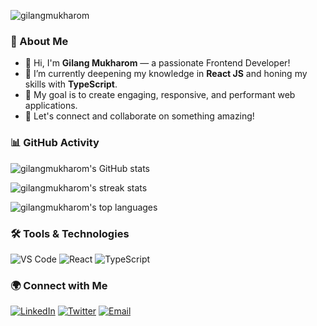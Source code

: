 <p align="left">
  <img src="https://komarev.com/ghpvc/?username=gilangmukharom&label=Profile%20Views&color=0e75b6&style=flat" alt="gilangmukharom" />
</p>

### 🚀 About Me

- 👋 Hi, I'm **Gilang Mukharom** — a passionate Frontend Developer!
- 🌱 I’m currently deepening my knowledge in **React JS** and honing my skills with **TypeScript**.
- 🎯 My goal is to create engaging, responsive, and performant web applications.
- 💬 Let's connect and collaborate on something amazing!

### 📊 GitHub Activity

<p align="left">
  <img src="https://github-readme-stats.vercel.app/api?username=gilangmukharom&show_icons=true&theme=radical" alt="gilangmukharom's GitHub stats" />
</p>
<p align="left">
  <img src="https://github-readme-streak-stats.herokuapp.com/?user=gilangmukharom&theme=radical" alt="gilangmukharom's streak stats" />
</p>
<p align="left">
  <img src="https://github-readme-stats.vercel.app/api/top-langs/?username=gilangmukharom&layout=compact&theme=radical" alt="gilangmukharom's top languages" />
</p>

### 🛠️ Tools & Technologies

<p align="left">
  <img src="https://img.shields.io/badge/Code-Visual_Studio_Code-blue?logo=visual-studio-code&logoColor=white" alt="VS Code"/>
  <img src="https://img.shields.io/badge/Frontend-React-61DAFB?logo=react&logoColor=white" alt="React"/>
  <img src="https://img.shields.io/badge/TypeScript-3178C6?logo=typescript&logoColor=white" alt="TypeScript"/>
  <!-- Add more tools or languages you use regularly -->
</p>

### 🌍 Connect with Me

<p align="left">
  <a href="https://www.linkedin.com/in/gilangmukharom/" target="_blank"><img src="https://img.shields.io/badge/LinkedIn-0A66C2?logo=linkedin&logoColor=white" alt="LinkedIn"></a>
  <a href="https://twitter.com/gilangmukharom" target="_blank"><img src="https://img.shields.io/badge/Twitter-1DA1F2?logo=twitter&logoColor=white" alt="Twitter"></a>
  <a href="mailto:gilangmukharom@example.com"><img src="https://img.shields.io/badge/Email-D14836?logo=gmail&logoColor=white" alt="Email"></a>
  <!-- Add other social links if any -->
</p>

